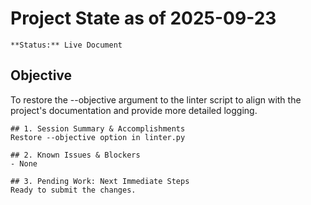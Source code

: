 # Project State as of 2025-09-23

    **Status:** Live Document

## Objective
To restore the --objective argument to the linter script to align with the project's documentation and provide more detailed logging.

    ## 1. Session Summary & Accomplishments
    Restore --objective option in linter.py

    ## 2. Known Issues & Blockers
    - None

    ## 3. Pending Work: Next Immediate Steps
    Ready to submit the changes.
